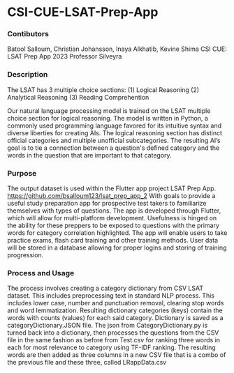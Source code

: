 # CSI-CUE-LSAT-Prep-App

### Contibutors
Batool Salloum, Christian Johansson, Inaya Alkhatib, Kevine Shima
CSI CUE: LSAT Prep App
2023
Professor Silveyra

### Description

The LSAT has 3 multiple choice sections:
(1) Logical Reasoning 
(2) Analytical Reasoning
(3) Reading Comprehention

  Our natural language processing model is trained on the LSAT multiple choice section for logical reasoning. The model is written in Python, a commonly used programming language favored for its intuitive syntax and diverse liberties for creating AIs. The logical reasoning section has distinct official categories and multiple unofficial subcategories. The resulting AI’s goal is to tie a connection between a question's defined category and the words in the question that are important to that category. 
  
### Purpose

  The output dataset is used within the Flutter app project LSAT Prep App. 
  https://github.com/bsalloum123/lsat_prep_app_2
  With goals to provide a useful study preparation app for prospective test takers to familiarize themselves with types of questions. The app is developed through Flutter, which will allow for multi-platform development. Usefulness is hinged on the ability for these preppers to be exposed to questions with the primary words for category correlation highlighted. The app will enable users to take practice exams, flash card training and other training methods. User data will be stored in a database allowing for proper logins and storing of training progression.
  
### Process and Usage

The process involves creating a category dictionary from CSV LSAT dataset. This includes preprocessing text in standard NLP process. This includes lower case, number and punctuation removal, clearing stop words and word lemmatization. Resulting dictionary categories (keys) contain the words with counts (values) for each said category. Dictionary is saved as a categoryDictionary.JSON file. The json from CategoryDictionary.py is turned back into a dictionary, then processes the questions from the CSV file in the same fashion as before from Test.csv for ranking three words in each for most relevance to category using TF-IDF ranking. The resulting words are then added as three columns in a new CSV file that is a combo of the previous file and these three, called LRappData.csv
